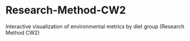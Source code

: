 # Research-Method-CW2
Interactive visualization of environmental metrics by diet group (Research Method CW2)
